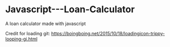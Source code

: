 # Javascript---Loan-Calculator
A loan calculator made with javascript

Credit for loading git: https://boingboing.net/2015/10/18/loadingicon-trippy-looping-gi.html
